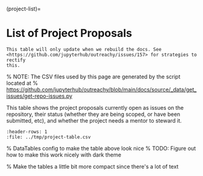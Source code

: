 (project-list)=

# List of Project Proposals

```{warning}
This table will only update when we rebuild the docs. See
<https://github.com/jupyterhub/outreachy/issues/157> for strategies to rectify
this.
```

% NOTE: The CSV files used by this page are generated by the script located at
% https://github.com/jupyterhub/outreachy/blob/main/docs/source/_data/get_issues/get-repo-issues.py

This table shows the project proposals currently open as issues on the repository,
their status (whether they are being scoped, or have been submitted, etc), and
whether the project needs a mentor to steward it.

<div class="full-width project-table">

```{csv-table}
:header-rows: 1
:file: ../tmp/project-table.csv
```

</div>

% DataTables config to make the table above look nice
% TODO: Figure out how to make this work nicely with dark theme

<link rel="stylesheet"
      href="https://cdn.datatables.net/1.10.24/css/jquery.dataTables.min.css">
<script type="text/javascript"
        src="https://cdn.datatables.net/1.10.24/js/jquery.dataTables.min.js"></script>

<script>
$(document).ready( function () {
    $('.project-table table').DataTable( {
        "order": [[ 0, "template" ]],
        "pageLength": 25
    });
} );
</script>

% Make the tables a little bit more compact since there's a lot of text

<style>
    table {
        font-size: .7em;
    }

    table th, table td {
        padding: 0;
    }
</style>

